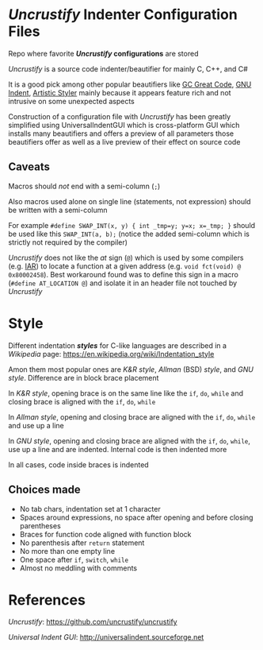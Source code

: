 # *Uncrustify* Indenter Configuration Files

Repo where favorite ***Uncrustify* configurations** are stored

*Uncrustify* is a source code indenter/beautifier for mainly C, C++, and C#

It is a good pick among other popular beautifiers like [GC Great Code](https://sourceforge.net/projects/gcgreatcode), [GNU Indent](https://www.gnu.org/software/indent), [Artistic Styler](http://astyle.sourceforge.net) mainly because it appears feature rich and not intrusive on some unexpected aspects

Construction of a configuration file with *Uncrustify* has been greatly simplified using UniversalIndentGUI which is cross-platform GUI which installs many beautifiers and offers a preview of all parameters those beautifiers offer as well as a live preview of their effect on source code

## Caveats

Macros should *not* end with a semi-column (`;`)

Also macros used alone on single line (statements, not expression) should be written with a semi-column

For example `#define SWAP_INT(x, y) { int _tmp=y; y=x; x=_tmp; }` should be used like this `SWAP_INT(a, b);` (notice the added semi-column which is strictly not required by the compiler)

*Uncrustify* does not like the *at* sign (`@`) which is used by some compilers (e.g. [IAR](https://www.iar.com)) to locate a function at a given address (e.g. `void fct(void) @ 0x80002458`). Best workaround found was to define this sign in a macro (`#define AT_LOCATION @`) and isolate it in an header file not touched by *Uncrustify*

# Style

Different indentation ***styles*** for C-like languages are described in a *Wikipedia* page: https://en.wikipedia.org/wiki/Indentation_style

Amon them most popular ones are *K&R style*, *Allman* (BSD) *style*, and *GNU style*. Difference are in block brace placement

In *K&R style*, opening brace is on the same line like the `if`, `do`, `while` and closing brace is aligned with the `if`, `do`, `while`

In *Allman style*, opening and closing brace are aligned with the `if`, `do`, `while` and use up a line

In *GNU style*, opening and closing brace are aligned with the `if`, `do`, `while`, use up a line and are indented. Internal code is then indented more

In all cases, code inside braces is indented

## Choices made

- No tab chars, indentation set at 1 character
- Spaces around expressions, no space after opening and before closing parentheses
- Braces for function code aligned with function block
- No parenthesis after `return` statement
- No more than one empty line
- One space after `if`, `switch`, `while`
- Almost no meddling with comments

# References

*Uncrustify*: https://github.com/uncrustify/uncrustify

*Universal Indent GUI*: http://universalindent.sourceforge.net